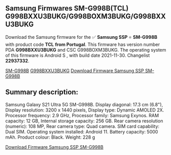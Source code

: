 <h2>Samsung Firmwares SM-G998B(TCL) G998BXXU3BUKG/G998BOXM3BUKG/G998BXXU3BUKG</h2>
Download the Samsung firmware for the ✅ <strong>Samsung SSP </strong> ⭐ <strong>SM-G998B</strong> with product code <strong>TCL</strong> <strong> from Portugal</strong>. This firmware has version number PDA <strong>G998BXXU3BUKG</strong> and CSC G998BOXM3BUKG. The operating system of this firmware is Android S , with build date 2021-11-30. Changelist <strong>22937332</strong>.


[SM-G998B](https://samfirm.shop/samsung/model/SM-G998B)
[G998BXXU3BUKG](https://samfirm.shop/samsung/pda/G998BXXU3BUKG)
[Download Firmware Samsung SSP SM-G998B](https://samfirm.shop/samsung/firmware/478798)
<h2>Summary description:</h2>
<p>Samsung Galaxy S21 Ultra 5G SM-G998B. Display diagonal: 17.3 cm (6.8"), Display resolution: 3200 x 1440 pixels, Display type: Dynamic AMOLED 2X. Processor frequency: 2.9 GHz, Processor family: Samsung Exynos. RAM capacity: 12 GB, Internal storage capacity: 256 GB. Rear camera resolution (numeric): 108 MP, Rear camera type: Quad camera. SIM card capability: Dual SIM. Operating system installed: Android 11. Battery capacity: 5000 mAh. Product colour: Black. Weight: 228 g</p>


[Download Firmware Samsung SSP SM-G998B](https://samfirm.shop/samsung/firmware/478798)
